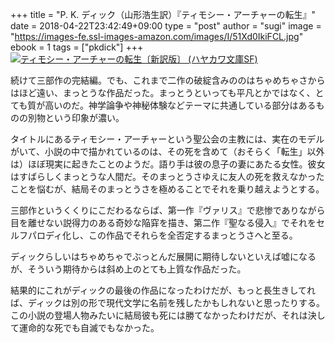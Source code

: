 +++
title = "P. K. ディック（山形浩生訳）『ティモシー・アーチャーの転生』"
date = 2018-04-22T23:42:49+09:00
type = "post"
author = "sugi"
image = "https://images-fe.ssl-images-amazon.com/images/I/51Xd0IkiFCL.jpg"
ebook = 1
tags = ["pkdick"]
+++
<a href="http://www.amazon.co.jp/exec/obidos/ASIN/4150120404/chezsugi-22/ref=nosim/" name="amazletlink" target="_blank"><img src="https://images-fe.ssl-images-amazon.com/images/I/51Xd0IkiFCL.jpg" alt="ティモシー・アーチャーの転生〔新訳版〕 (ハヤカワ文庫SF)" class="alignleft" /></a>

続けて三部作の完結編。でも、これまで二作の破綻含みののはちゃめちゃさからはほど遠い、まっとうな作品だった。まっとうといっても平凡とかではなく、とても質が高いのだ。神学論争や神秘体験などテーマに共通している部分はあるものの別物という印象が濃い。

タイトルにあるティモシー・アーチャーという聖公会の主教には、実在のモデルがいて、小説の中で描かれているのは、その死を含めて（おそらく「転生」以外は）ほぼ現実に起きたことのようだ。語り手は彼の息子の妻にあたる女性。彼女はすばらしくまっとうな人間だ。そのまっとうさゆえに友人の死を救えなかったことを悩むが、結局そのまっとうさを極めることでそれを乗り越えようとする。

三部作というくくりにこだわるならば、第一作『ヴァリス』で悲惨でありながら目を離せない説得力のある奇妙な陥穽を描き、第二作『聖なる侵入』でそれをセルフパロディ化し、この作品でそれらを全否定するまっとうさへと至る。

ディックらしいはちゃめちゃでぶっとんだ展開に期待しないといえば嘘になるが、そういう期待からは斜め上のとても上質な作品だった。

結果的にこれがディックの最後の作品になったわけだが、もっと長生きしてれば、ディックは別の形で現代文学に名前を残したかもしれないと思ったりする。この小説の登場人物みたいに結局彼も死には勝てなかったわけだが、それは決して運命的な死でも自滅でもなかった。
